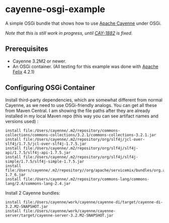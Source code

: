 cayenne-osgi-example
====================

A simple OSGi bundle that shows how to use [Apache Cayenne](http://cayenne.apache.org/) under OSGi.

_Note that this is still work in progress, until [CAY-1882](https://issues.apache.org/jira/browse/CAY-1882) is fixed._

Prerequisites
-------------

* Cayenne 3.2M2 or newer. 
* An OSGi container. (All testing for this example was done with [Apache Felix](http://felix.apache.org/)  4.2.1)

Configuring OSGi Container
--------------------------

Install third-party dependencies, which are somewhat different from normal Cayenne, as we need to use OSGi-friendly analogs. You can get all these from Maven Central. I am showing the file paths after they are already installed in my local Maven repo (this way you can see artifact names and versions used) :

    install file:/Users/cayenne/.m2/repository/commons-collections/commons-collections/3.2.1/commons-collections-3.2.1.jar
    install file:/Users/cayenne/.m2/repository/org/slf4j/jcl-over-slf4j/1.7.5/jcl-over-slf4j-1.7.5.jar
    install file:/Users/cayenne/.m2/repository/org/slf4j/slf4j-api/1.7.5/slf4j-api-1.7.5.jar
    install file:/Users/cayenne/.m2/repository/org/slf4j/slf4j-simple/1.7.5/slf4j-simple-1.7.5.jar
    install file:/Users/cayenne/.m2/repository//org/apache/servicemix/bundles/org.apache.servicemix.bundles.velocity/1.7_6/org.apache.servicemix.bundles.velocity-1.7_6.jar
    install file:/Users/cayenne/.m2/repository/commons-lang/commons-lang/2.4/commons-lang-2.4.jar

Install 2 Cayenne bundles:

    install file:/Users/cayenne/work/cayenne/cayenne-di/target/cayenne-di-3.2.M2-SNAPSHOT.jar
    install file:/Users/cayenne/work/cayenne/cayenne-server/target/cayenne-server-3.2.M2-SNAPSHOT.jar




